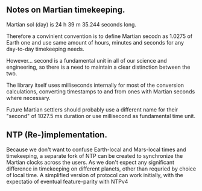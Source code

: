 ## Notes on Martian timekeeping.
Martian sol (day) is 24 h 39 m 35.244 seconds long.

Therefore a convinient convention is to define Martian secodn as 1.0275 of Earth one and use 
same amount of hours, minutes and seconds for any day-to-day timekeeping needs.

However... second is a fundamental unit in all of our science and engineering, so there is a 
need to maintain a clear distinction between the two.

The library itself uses milliseconds internally for most of the conversion calculations, converting timestamps to and from ones with Martian seconds where necessary.

Future Martian settlers should probably use a different name for their "second" of 1027.5 ms duration or use millisecond as fundamental time unit.


## NTP (Re-)implementation.
Because we don't want to confuse Earth-local and Mars-local times and timekeeping, a separate fork of NTP can be created to synchronize the Martian clocks across the users. As we don't expect any significant difference in timekeeping on different planets, other than requried by choice of local time. A simplified version of protocol can work initially, with the expectatio of eventual feature-parity with NTPv4